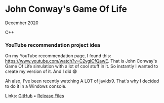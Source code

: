 # John Conway's Game Of Life

December 2020

<p class="tags">
    <span class="uk-label">C++</span>
</p>

### YouTube recommendation project idea

On my YouTube recommendation page, I found this: https://www.youtube.com/watch?v=C2vgICfQawE. That is John Conway's Game Of Life simulation with a lot of cool stuff in it. So instantly I wanted to create my version of it. And I did 😁

Ah also, I've been recently watching A LOT of javidx9. That's why I decided to do it in a Windows console.

Links:
[GitHub](https://github.com/sekkabak/GameOfLife)
•
[Release Files](https://github.com/sekkabak/GameOfLife/releases/tag/1.0)

<img data-src="images/game-of-life/01.PNG" alt="" uk-img width="400">
<img data-src="images/game-of-life/02.GIF" alt="" uk-img width="400">